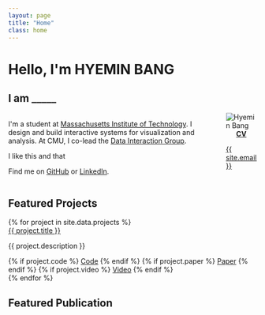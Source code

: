 ```yaml
---
layout: page
title: "Home"
class: home
---
```


# **Hello, I'm HYEMIN BANG**
## I am _____

<div class="columns" markdown="1">

<div class="intro" markdown="1">

I'm a student at [Massachusetts Institute of Technology](https://www.mit.edu/). I design and build interactive systems for visualization and analysis. At CMU, I co-lead the [Data Interaction Group](https://dig.cmu.edu/).

I like this and that 


Find me on [GitHub](https://github.com/domoritz) or [LinkedIn](https://www.linkedin.com/in/dominik-moritz-409b8124/).
</div>

<div class="me" markdown="1">

<picture>
  <source srcset='/images/hmbang.webp' type='image/webp' />
  <img
    src='/images/hmbang.jpg'
    alt='Hyemin Bang'>
</picture>


<div style="display: flex; justify-content: center;">
  <div class="link-buttons">
    <a class="button" href="http://angieboggust.com/cv_angieboggust.pdf">
      <div><b>CV</b></div>
    </a>
    <a class="button" href="https://scholar.google.com/citations?user=pQd1HSK5lzEC">
      <div><i class="fa-solid fa-graduation-cap"></i></div>
    </a>
    <a class="button" href="https://github.com/aboggust">
      <div><i class="fa-brands fa-github"></i></div>
    </a>
    <a class="button" href="https://www.linkedin.com/in/angieboggust/">
      <div><i class="fa-brands fa-linkedin-in"></i></div>
    </a>
  </div>
</div>

<a href="mailto:{{ site.email }}">{{ site.email }}</a>




</div>
</div>


## Featured Projects
<div class="featured-projects">
  {% for project in site.data.projects %}
    <div class="project">
      <div class="preview-image" style="background-image: url('/images/projects/{{ project.image }}');"></div>
      <div class="project-content">
        <div class="title"><a href="{{ project.url }}">{{ project.title }}</a></div>
        <p>{{ project.description }}</p>
        <div class="links">
          {% if project.code %}
            <a href="{{ project.code }}">Code</a>
          {% endif %}
          {% if project.paper %}
            <a href="{{ project.paper }}">Paper</a>
          {% endif %}
          {% if project.video %}
            <a href="{{ project.video }}">Video</a>
          {% endif %}
        </div>
      </div>
    </div>
  {% endfor %}
</div>


## Featured Publication 
<div class="featured-publications">

</div>

